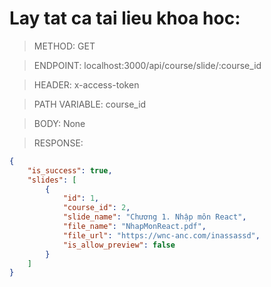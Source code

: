 # Lay tat ca tai lieu khoa hoc:

> METHOD: GET

> ENDPOINT: localhost:3000/api/course/slide/:course_id

> HEADER: x-access-token

> PATH VARIABLE: course_id

> BODY: None

> RESPONSE:

```json
{
    "is_success": true,
    "slides": [
        {
            "id": 1,
            "course_id": 2,
            "slide_name": "Chương 1. Nhập môn React",
            "file_name": "NhapMonReact.pdf",
            "file_url": "https://wnc-anc.com/inassassd",
            "is_allow_preview": false
        }
    ]
}
```
